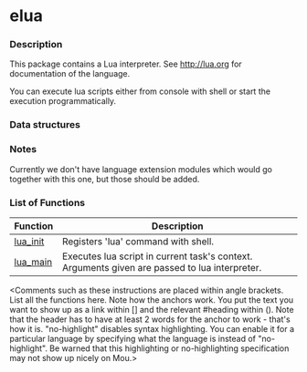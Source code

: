 # elua


### Description

This package contains a Lua interpreter. See http://lua.org for documentation of the language.

You can execute lua scripts either from console with shell or start the execution programmatically.

### Data structures

### Notes

Currently we don't have language extension modules which would go together with this one, but those should be added.

### List of Functions

| Function | Description |
|---------|-------------|
| [lua_init](lua_init.md) | Registers 'lua' command with shell. |
| [lua_main](lua_main.md) | Executes lua script in current task's context. Arguments given are passed to lua interpreter. |

<Comments such as these instructions are placed within angle brackets. List all the functions here. Note how the anchors work. You put the text you want to show up as a link within [] and the relevant #heading within (). Note that the header has to have at least 2 words for the anchor to work - that's how it is. "no-highlight" disables syntax highlighting. You can enable it for a particular language by specifying what the language is instead of "no-highlight". Be warned that this highlighting or no-highlighting specification may not show up nicely on Mou.>
